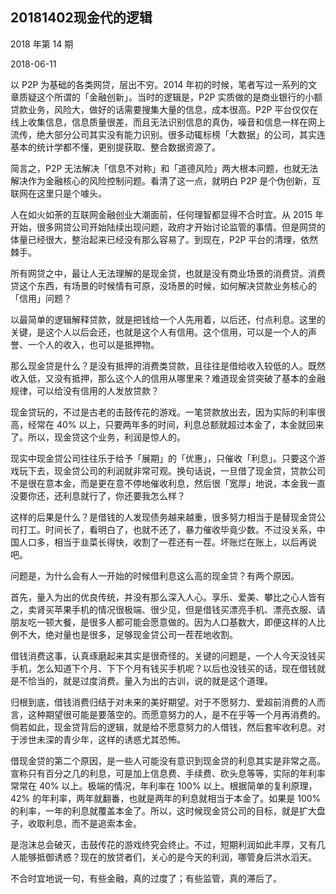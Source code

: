## 20181402现金代的逻辑

2018 年第 14 期

2018-06-11

以 P2P 为基础的各类网贷，层出不穷。2014 年初的时候，笔者写过一系列的文章质疑这个所谓的「金融创新」。当时的逻辑是，P2P 实质做的是商业银行的小额贷款业务，风险大，做好的话需要搜集大量的信息，成本很高。P2P 平台仅仅在线上收集信息，信息质量很差，而且无法识别信息的真伪，噪音和信息一样在网上流传，绝大部分公司其实没有能力识别。很多动辄标榜「大数据」的公司，其实连基本的统计学都不懂，更别提获取、整合数据资源了。

简言之，P2P 无法解决「信息不对称」和「道德风险」两大根本问题，也就无法解决作为金融核心的风险控制问题。看清了这一点，就明白 P2P 是个伪创新，互联网在这里只是个噱头。

人在如火如荼的互联网金融创业大潮面前，任何理智都显得不合时宜。从 2015 年开始，很多网贷公司开始陆续出现问题，政府才开始讨论监管的事情。但是网贷的体量已经很大，整治起来已经没有那么容易了。到现在，P2P 平台的清理，依然棘手。

所有网贷之中，最让人无法理解的是现金贷，也就是没有商业场景的消费贷。消费贷这个东西，有场景的时候情有可原，没场景的时候，如何解决贷款业务核心的「信用」问题？

以最简单的逻辑解释贷款，就是把钱给一个人先用着，以后还，付点利息。这里的关键，是这个人以后会还，也就是这个人有信用。这个信用，可以是一个人的声誉、一个人的收入，也可以是抵押物。

那么现金贷是什么？是没有抵押的消费类贷款，且往往是借给收入较低的人。既然收入低，又没有抵押，那么这个人的信用从哪里来？难道现金贷突破了基本的金融规律，可以给没有信用的人发放贷款？

现金贷玩的，不过是古老的击鼓传花的游戏。一笔贷款放出去，因为实际的利率很高，经常在 40% 以上，只要两年多的时间，利息总额就超过本金了，本金就回来了。所以，现金贷这个业务，利润是惊人的。

现实中现金贷公司往往乐于给予「展期」的「优惠」，只催收「利息」。只要这个游戏玩下去，现金贷公司的利润就非常可观。换句话说，一旦借了现金贷，贷款公司不是很在意本金，而是更在意不停地催收利息，然后很「宽厚」地说，本金我一直没要你还，还利息就行了，你还要我怎么样？

这样的后果是什么？是借钱的人发现债务越来越重，很多努力相当于是替现金贷公司打工。时间长了，看明白了，也就不还了，暴力催收毕竟少数。不过没关系，中国人口多，相当于韭菜长得快，收割了一茬还有一茬。坏账烂在账上，以后再说吧。

问题是，为什么会有人一开始的时候借利息这么高的现金贷？有两个原因。

首先，量入为出的优良传统，并没有那么深入人心。享乐、爱美、攀比之心人皆有之，卖肾买苹果手机的情况很极端、很少见，但是借钱买漂亮手机、漂亮衣服、请朋友吃一顿大餐，是很多人都可能会愿意做的。因为人口基数大，即便这样的人比例不大，绝对量也是很多，足够现金贷公司一茬茬地收割。

借钱消费这事，认真琢磨起来其实是很奇怪的。关键的问题是，一个人今天没钱买手机，怎么知道下个月、下下个月有钱买手机呢？以后也没钱买的话，现在借钱就是不恰当的，就是过度消费。量入为出的古训，说的就是这个道理。

归根到底，借钱消费归结于对未来的美好期望。对于不愿努力、爱超前消费的人而言，这种期望很可能是要落空的。而愿意努力的人，是不在乎等一个月再消费的。倘若如此，现金贷背后的逻辑，就是给不愿意努力的人借钱，然后套牢收利息。对于涉世未深的青少年，这样的诱惑尤其恐怖。

借现金贷的第二个原因，是一些人可能没有意识到现金贷的利息其实是非常之高。宣称只有百分之几的利息，可是加上信息费、手续费、砍头息等等，实际的年利率常常在 40% 以上。极端的情况，年利率在 100% 以上。根据简单的复利原理，42% 的年利率，两年就翻番，也就是两年的利息就相当于本金了。如果是 100% 的利率，一年的利息就覆盖本金了。所以，这时候现金贷公司的目标，就是扩大盘子，收取利息，而不是追索本金。

是泡沫总会破灭，击鼓传花的游戏终究会终止。不过，短期利润如此丰厚，又有几人能够抵御诱惑？现在的放贷者们，关心的是今天的利润，哪管身后洪水滔天。

不合时宜地说一句，有些金融，真的过度了；有些监管，真的滞后了。